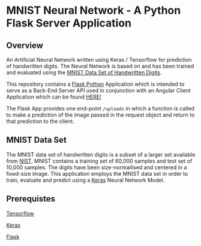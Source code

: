 # MNIST Neural Network - A Python Flask Server Application

## Overview

An Artificial Neural Network written using Keras / Tensorflow for prediction of handwritten digits. The Neural Network is based on and has been trained and evaluated using the [MNIST Data Set of Handwritten Digits](http://yann.lecun.com/exdb/mnist/).

This repository contains a [Flask Python](http://flask.pocoo.org/) Application which is intended to serve as a Back-End Server API used in conjunction with an Angular Client Application which can be found [HERE!](https://github.com/damiannolan/mnist-ngclient) 

The Flask App provides one end-point `/uploads` in which a function is called to make a prediction of the image passed in the request object and return to that prediction to the client.

## MNIST Data Set

The MNIST data set of handwritten digits is a subset of a larger set available from [NIST](https://www.nist.gov/). MNIST contains a training set of 60,000 samples and test set of 10,000 samples. The digits have been size-normailised and centered in a fixed-size image. This application employs the MNIST data set in order to train, evaluate and predict using a [Keras](https://keras.io) Neural Network Model. 

## Prerequistes

[Tensorflow](https://www.tensorflow.org/)

[Keras](https://keras.io)

[Flask](http://flask.pocoo.org/)

